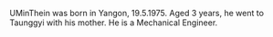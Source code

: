 UMinThein was born in Yangon, 19.5.1975.
Aged 3 years, he went to Taunggyi with his mother.
He is a Mechanical Engineer. 
